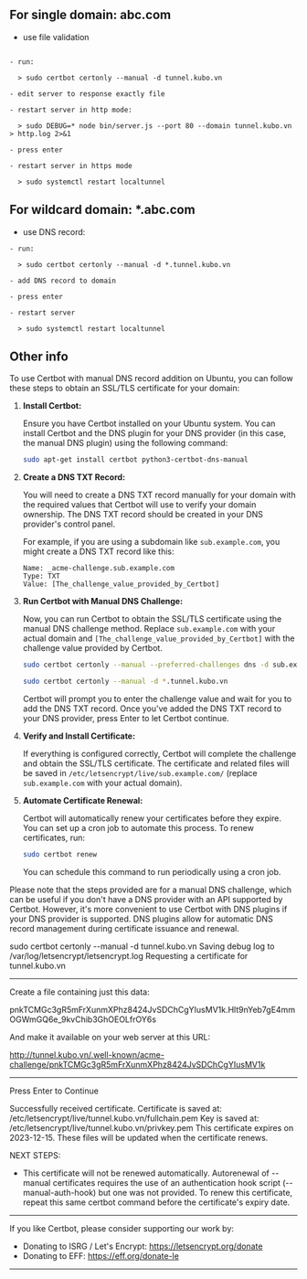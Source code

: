## For single domain: abc.com

- use file validation

```

- run:

  > sudo certbot certonly --manual -d tunnel.kubo.vn

- edit server to response exactly file

- restart server in http mode:

  > sudo DEBUG=* node bin/server.js --port 80 --domain tunnel.kubo.vn > http.log 2>&1

- press enter

- restart server in https mode

  > sudo systemctl restart localtunnel

```

## For wildcard domain: *.abc.com

- use DNS record:

```
- run: 

  > sudo certbot certonly --manual -d *.tunnel.kubo.vn

- add DNS record to domain

- press enter

- restart server

  > sudo systemctl restart localtunnel

```

## Other info

To use Certbot with manual DNS record addition on Ubuntu, you can follow these steps to obtain an SSL/TLS certificate for your domain:

1. **Install Certbot:**

   Ensure you have Certbot installed on your Ubuntu system. You can install Certbot and the DNS plugin for your DNS provider (in this case, the manual DNS plugin) using the following command:

   ```bash
   sudo apt-get install certbot python3-certbot-dns-manual
   ```

2. **Create a DNS TXT Record:**

   You will need to create a DNS TXT record manually for your domain with the required values that Certbot will use to verify your domain ownership. The DNS TXT record should be created in your DNS provider's control panel.

   For example, if you are using a subdomain like `sub.example.com`, you might create a DNS TXT record like this:

   ```
   Name: _acme-challenge.sub.example.com
   Type: TXT
   Value: [The_challenge_value_provided_by_Certbot]
   ```

3. **Run Certbot with Manual DNS Challenge:**

   Now, you can run Certbot to obtain the SSL/TLS certificate using the manual DNS challenge method. Replace `sub.example.com` with your actual domain and `[The_challenge_value_provided_by_Certbot]` with the challenge value provided by Certbot.

   ```bash
   sudo certbot certonly --manual --preferred-challenges dns -d sub.example.com

   sudo certbot certonly --manual -d *.tunnel.kubo.vn
   ```

   Certbot will prompt you to enter the challenge value and wait for you to add the DNS TXT record. Once you've added the DNS TXT record to your DNS provider, press Enter to let Certbot continue.

4. **Verify and Install Certificate:**

   If everything is configured correctly, Certbot will complete the challenge and obtain the SSL/TLS certificate. The certificate and related files will be saved in `/etc/letsencrypt/live/sub.example.com/` (replace `sub.example.com` with your actual domain).

5. **Automate Certificate Renewal:**

   Certbot will automatically renew your certificates before they expire. You can set up a cron job to automate this process. To renew certificates, run:

   ```bash
   sudo certbot renew
   ```

   You can schedule this command to run periodically using a cron job.

Please note that the steps provided are for a manual DNS challenge, which can be useful if you don't have a DNS provider with an API supported by Certbot. However, it's more convenient to use Certbot with DNS plugins if your DNS provider is supported. DNS plugins allow for automatic DNS record management during certificate issuance and renewal.


sudo certbot certonly --manual -d tunnel.kubo.vn
Saving debug log to /var/log/letsencrypt/letsencrypt.log
Requesting a certificate for tunnel.kubo.vn

- - - - - - - - - - - - - - - - - - - - - - - - - - - - - - - - - - - - - - - -
Create a file containing just this data:

pnkTCMGc3gR5mFrXunmXPhz8424JvSDChCgYIusMV1k.Hlt9nYeb7gE4mmOGWmGQ6e_9kvChib3GhOEOLfrOY6s

And make it available on your web server at this URL:

http://tunnel.kubo.vn/.well-known/acme-challenge/pnkTCMGc3gR5mFrXunmXPhz8424JvSDChCgYIusMV1k

- - - - - - - - - - - - - - - - - - - - - - - - - - - - - - - - - - - - - - - -
Press Enter to Continue

Successfully received certificate.
Certificate is saved at: /etc/letsencrypt/live/tunnel.kubo.vn/fullchain.pem
Key is saved at:         /etc/letsencrypt/live/tunnel.kubo.vn/privkey.pem
This certificate expires on 2023-12-15.
These files will be updated when the certificate renews.

NEXT STEPS:
- This certificate will not be renewed automatically. Autorenewal of --manual certificates requires the use of an authentication hook script (--manual-auth-hook) but one was not provided. To renew this certificate, repeat this same certbot command before the certificate's expiry date.

- - - - - - - - - - - - - - - - - - - - - - - - - - - - - - - - - - - - - - - -
If you like Certbot, please consider supporting our work by:
 * Donating to ISRG / Let's Encrypt:   https://letsencrypt.org/donate
 * Donating to EFF:                    https://eff.org/donate-le
- - - - - - - - - - - - - - - - - - - - - - - - - - - - - - - - - - - - - - - -